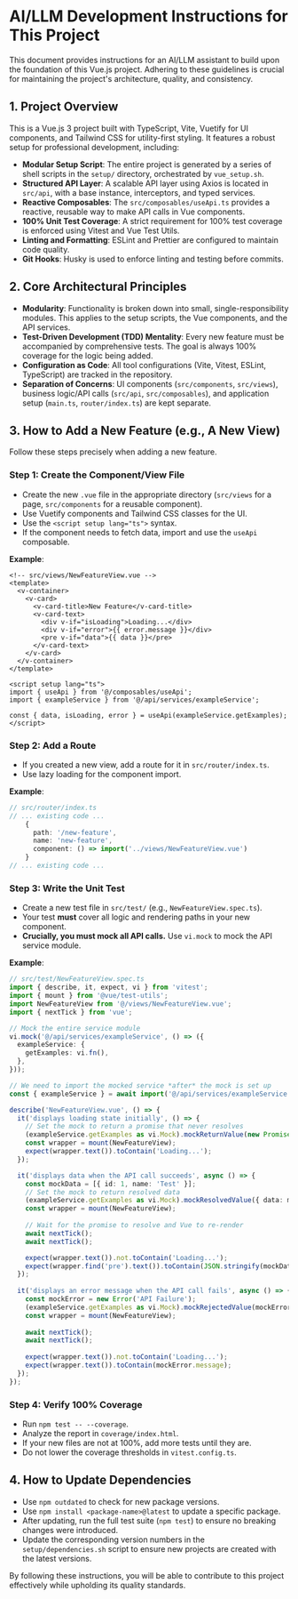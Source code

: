 # AI/LLM Development Instructions for This Project

This document provides instructions for an AI/LLM assistant to build upon the foundation of this Vue.js project. Adhering to these guidelines is crucial for maintaining the project's architecture, quality, and consistency.

## 1. Project Overview

This is a Vue.js 3 project built with TypeScript, Vite, Vuetify for UI components, and Tailwind CSS for utility-first styling. It features a robust setup for professional development, including:

-   **Modular Setup Script**: The entire project is generated by a series of shell scripts in the `setup/` directory, orchestrated by `vue_setup.sh`.
-   **Structured API Layer**: A scalable API layer using Axios is located in `src/api`, with a base instance, interceptors, and typed services.
-   **Reactive Composables**: The `src/composables/useApi.ts` provides a reactive, reusable way to make API calls in Vue components.
-   **100% Unit Test Coverage**: A strict requirement for 100% test coverage is enforced using Vitest and Vue Test Utils.
-   **Linting and Formatting**: ESLint and Prettier are configured to maintain code quality.
-   **Git Hooks**: Husky is used to enforce linting and testing before commits.

## 2. Core Architectural Principles

-   **Modularity**: Functionality is broken down into small, single-responsibility modules. This applies to the setup scripts, the Vue components, and the API services.
-   **Test-Driven Development (TDD) Mentality**: Every new feature must be accompanied by comprehensive tests. The goal is always 100% coverage for the logic being added.
-   **Configuration as Code**: All tool configurations (Vite, Vitest, ESLint, TypeScript) are tracked in the repository.
-   **Separation of Concerns**: UI components (`src/components`, `src/views`), business logic/API calls (`src/api`, `src/composables`), and application setup (`main.ts`, `router/index.ts`) are kept separate.

## 3. How to Add a New Feature (e.g., A New View)

Follow these steps precisely when adding a new feature.

### Step 1: Create the Component/View File

-   Create the new `.vue` file in the appropriate directory (`src/views` for a page, `src/components` for a reusable component).
-   Use Vuetify components and Tailwind CSS classes for the UI.
-   Use the `<script setup lang="ts">` syntax.
-   If the component needs to fetch data, import and use the `useApi` composable.

**Example**:
```vue
<!-- src/views/NewFeatureView.vue -->
<template>
  <v-container>
    <v-card>
      <v-card-title>New Feature</v-card-title>
      <v-card-text>
        <div v-if="isLoading">Loading...</div>
        <div v-if="error">{{ error.message }}</div>
        <pre v-if="data">{{ data }}</pre>
      </v-card-text>
    </v-card>
  </v-container>
</template>

<script setup lang="ts">
import { useApi } from '@/composables/useApi';
import { exampleService } from '@/api/services/exampleService';

const { data, isLoading, error } = useApi(exampleService.getExamples);
</script>
```

### Step 2: Add a Route

-   If you created a new view, add a route for it in `src/router/index.ts`.
-   Use lazy loading for the component import.

**Example**:
```typescript
// src/router/index.ts
// ... existing code ...
    {
      path: '/new-feature',
      name: 'new-feature',
      component: () => import('../views/NewFeatureView.vue')
    }
// ... existing code ...
```

### Step 3: Write the Unit Test

-   Create a new test file in `src/test/` (e.g., `NewFeatureView.spec.ts`).
-   Your test **must** cover all logic and rendering paths in your new component.
-   **Crucially, you must mock all API calls.** Use `vi.mock` to mock the API service module.

**Example**:
```typescript
// src/test/NewFeatureView.spec.ts
import { describe, it, expect, vi } from 'vitest';
import { mount } from '@vue/test-utils';
import NewFeatureView from '@/views/NewFeatureView.vue';
import { nextTick } from 'vue';

// Mock the entire service module
vi.mock('@/api/services/exampleService', () => ({
  exampleService: {
    getExamples: vi.fn(),
  },
}));

// We need to import the mocked service *after* the mock is set up
const { exampleService } = await import('@/api/services/exampleService');

describe('NewFeatureView.vue', () => {
  it('displays loading state initially', () => {
    // Set the mock to return a promise that never resolves
    (exampleService.getExamples as vi.Mock).mockReturnValue(new Promise(() => {}));
    const wrapper = mount(NewFeatureView);
    expect(wrapper.text()).toContain('Loading...');
  });

  it('displays data when the API call succeeds', async () => {
    const mockData = [{ id: 1, name: 'Test' }];
    // Set the mock to return resolved data
    (exampleService.getExamples as vi.Mock).mockResolvedValue({ data: mockData });
    const wrapper = mount(NewFeatureView);
    
    // Wait for the promise to resolve and Vue to re-render
    await nextTick();
    await nextTick();

    expect(wrapper.text()).not.toContain('Loading...');
    expect(wrapper.find('pre').text()).toContain(JSON.stringify(mockData));
  });
  
  it('displays an error message when the API call fails', async () => {
    const mockError = new Error('API Failure');
    (exampleService.getExamples as vi.Mock).mockRejectedValue(mockError);
    const wrapper = mount(NewFeatureView);
    
    await nextTick();
    await nextTick();
    
    expect(wrapper.text()).not.toContain('Loading...');
    expect(wrapper.text()).toContain(mockError.message);
  });
});
```

### Step 4: Verify 100% Coverage

-   Run `npm test -- --coverage`.
-   Analyze the report in `coverage/index.html`.
-   If your new files are not at 100%, add more tests until they are.
-   Do not lower the coverage thresholds in `vitest.config.ts`.

## 4. How to Update Dependencies

-   Use `npm outdated` to check for new package versions.
-   Use `npm install <package-name>@latest` to update a specific package.
-   After updating, run the full test suite (`npm test`) to ensure no breaking changes were introduced.
-   Update the corresponding version numbers in the `setup/dependencies.sh` script to ensure new projects are created with the latest versions.

By following these instructions, you will be able to contribute to this project effectively while upholding its quality standards. 